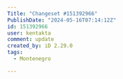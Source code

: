 ```yaml
---
Title: "Changeset #151392966"
PublishDate: "2024-05-16T07:14:12Z"
id: 151392966
user: kentakta
comment: update
created_by: iD 2.29.0
tags:
  - Montenegro

---
```

